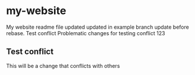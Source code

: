 # my-website
My website readme file updated
updated in example branch
update before rebase.
Test conflict
Problematic changes for testing conflict
123
## Test conflict
This will be a change that conflicts with others
